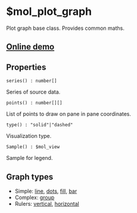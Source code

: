 # $mol_plot_graph

Plot graph base class. Provides common maths.

## [Online demo](http://eigenmethod.github.io/mol/#demo=mol_plot)

## Properties

`series() : number[]`

Series of source data.

`points() : number[][]`

List of points to draw on pane in pane coordinates.

`type() : "solid"|"dashed"`

Visualization type.

`Sample() : $mol_view`

Sample for legend.

## Graph types

- Simple: [line](../line), [dots](../dot), [fill](../fill), [bar](../bar)
- Complex: [group](../group)
- Rulers: [vertical](../ruler/vert), [horizontal](../ruler/hor)
